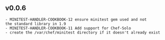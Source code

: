 v0.0.6
------
	- MINITEST-HANDLER-COOKBOOK-12 ensure minitest gem used and not
	the standard library in 1.9
	- MINITEST-HANDLER-COOKBOOK-11 Add support for Chef-Solo
	- create the /var/chef/minitest directory if it doesn't already exist
